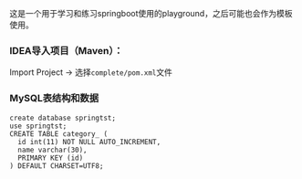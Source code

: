 这是一个用于学习和练习springboot使用的playground，之后可能也会作为模板使用。

### IDEA导入项目（Maven）：
Import Project -> 选择`complete/pom.xml`文件


### MySQL表结构和数据
```
create database springtst;
use springtst;
CREATE TABLE category_ (
  id int(11) NOT NULL AUTO_INCREMENT,
  name varchar(30),
  PRIMARY KEY (id)
) DEFAULT CHARSET=UTF8;
```
